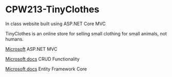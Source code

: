 # CPW213-TinyClothes
In class website built using ASP.NET Core MVC

TinyClothes is an online store for selling small clothing for small animals, not humans.


[Microsoft](https://dotnet.microsoft.com/apps/aspnet/mvc) ASP.NET MVC

[Microsoft docs](https://docs.microsoft.com/en-us/aspnet/mvc/overview/getting-started/getting-started-with-ef-using-mvc/implementing-basic-crud-functionality-with-the-entity-framework-in-asp-net-mvc-application)
CRUD Functionality

[Microsoft docs](https://docs.microsoft.com/en-us/ef/core/) Entity Framework Core
